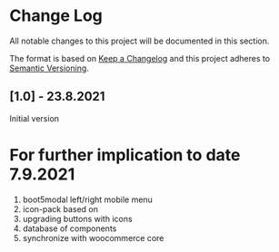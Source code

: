[logo-screenshot]: https://www.seduco.sk/wp-content/themes/seduco/images/Seduco_logo.svg

# **Change Log**
All notable changes to this project will be documented in this section.
 
The format is based on [Keep a Changelog](http://keepachangelog.com/)
and this project adheres to [Semantic Versioning](http://semver.org/).
 
## [1.0] - 23.8.2021
Initial version

# **For further implication to date 7.9.2021**
1. boot5modal left/right mobile menu
2. icon-pack based on
3. upgrading buttons with icons
4. database of components
5. synchronize with woocommerce core